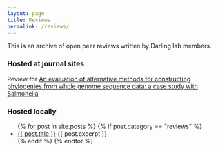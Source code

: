 ```yaml
---
layout: page
title: Reviews
permalink: /reviews/
---
```


This is an archive of open peer reviews written by Darling lab members.

### Hosted at journal sites

Review for [An evaluation of alternative methods for constructing phylogenies from whole genome sequence data: a case study with Salmonella](https://peerj.com/articles/620v0.1/reviews/1/)

### Hosted locally

<ul>
  {% for post in site.posts %}
    {% if post.category == "reviews"  %}
    <li>
      <a href="{{ post.url }}">{{ post.title }}</a>
      {{ post.excerpt }}
    </li>
    {% endif %}
  {% endfor %}
</ul>

